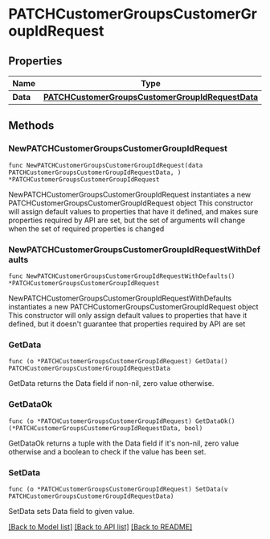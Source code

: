 # PATCHCustomerGroupsCustomerGroupIdRequest

## Properties

Name | Type | Description | Notes
------------ | ------------- | ------------- | -------------
**Data** | [**PATCHCustomerGroupsCustomerGroupIdRequestData**](PATCHCustomerGroupsCustomerGroupIdRequestData.md) |  | 

## Methods

### NewPATCHCustomerGroupsCustomerGroupIdRequest

`func NewPATCHCustomerGroupsCustomerGroupIdRequest(data PATCHCustomerGroupsCustomerGroupIdRequestData, ) *PATCHCustomerGroupsCustomerGroupIdRequest`

NewPATCHCustomerGroupsCustomerGroupIdRequest instantiates a new PATCHCustomerGroupsCustomerGroupIdRequest object
This constructor will assign default values to properties that have it defined,
and makes sure properties required by API are set, but the set of arguments
will change when the set of required properties is changed

### NewPATCHCustomerGroupsCustomerGroupIdRequestWithDefaults

`func NewPATCHCustomerGroupsCustomerGroupIdRequestWithDefaults() *PATCHCustomerGroupsCustomerGroupIdRequest`

NewPATCHCustomerGroupsCustomerGroupIdRequestWithDefaults instantiates a new PATCHCustomerGroupsCustomerGroupIdRequest object
This constructor will only assign default values to properties that have it defined,
but it doesn't guarantee that properties required by API are set

### GetData

`func (o *PATCHCustomerGroupsCustomerGroupIdRequest) GetData() PATCHCustomerGroupsCustomerGroupIdRequestData`

GetData returns the Data field if non-nil, zero value otherwise.

### GetDataOk

`func (o *PATCHCustomerGroupsCustomerGroupIdRequest) GetDataOk() (*PATCHCustomerGroupsCustomerGroupIdRequestData, bool)`

GetDataOk returns a tuple with the Data field if it's non-nil, zero value otherwise
and a boolean to check if the value has been set.

### SetData

`func (o *PATCHCustomerGroupsCustomerGroupIdRequest) SetData(v PATCHCustomerGroupsCustomerGroupIdRequestData)`

SetData sets Data field to given value.



[[Back to Model list]](../README.md#documentation-for-models) [[Back to API list]](../README.md#documentation-for-api-endpoints) [[Back to README]](../README.md)


